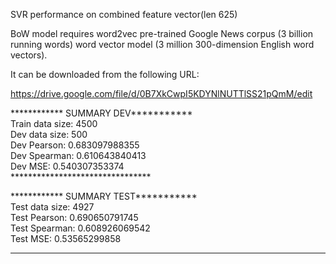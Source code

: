 SVR performance on combined feature vector(len 625)

BoW model requires word2vec pre-trained Google News corpus (3 billion running words) word vector model (3 million 300-dimension English word vectors).

It can be downloaded from the following URL:

https://drive.google.com/file/d/0B7XkCwpI5KDYNlNUTTlSS21pQmM/edit

************ SUMMARY DEV***********<br />
Train data size: 4500 <br />
Dev data size: 500 <br />
Dev Pearson: 0.683097988355 <br />
Dev Spearman: 0.610643840413 <br />
Dev MSE: 0.540307353374 <br />
********************************<br />

************ SUMMARY TEST***********<br />
Test data size: 4927<br />
Test Pearson: 0.690650791745<br />
Test Spearman: 0.608926069542<br />
Test MSE: 0.53565299858<br />
********************************
